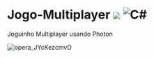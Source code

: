 # Jogo-Multiplayer <img src="https://img.shields.io/badge/Unity-100000?style=for-the-badge&logo=unity&logoColor=white"> ![C#](https://img.shields.io/badge/c%23-%23239120.svg?style=for-the-badge&logo=c-sharp&logoColor=white)
Joguinho Multiplayer usando Photon 

![opera_JYcKezcmvD](https://user-images.githubusercontent.com/54097213/154681090-5bbe7843-aecc-4ab9-9314-a44224978100.gif)
